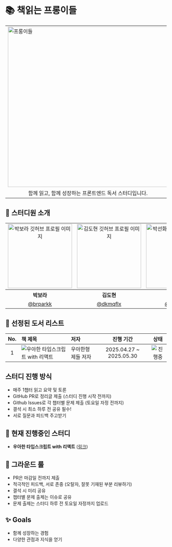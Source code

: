 # 📚 책읽는 프롱이들

<table align="center">
  <tr>
    <td colspan="2">
      <img alt="프롱이들" src="https://github.com/user-attachments/assets/4cf43cc7-a41a-4944-9720-9ad11c3bc33b" width="500" />
    </td>
  </tr>
  <tr>
    <td colspan="2" style="text-align: center;">
      함께 읽고, 함께 성장하는 프론트엔드 독서 스터디입니다.
    </td>
  </tr>
</table>

## 👾 스터디원 소개

<table align="center">
  <tbody>
    <tr>
      <td align="center"> <img width="200" alt="박보라 깃허브 프로필 이미지" src="https://github.com/brparkk.png"></td>
      <td align="center"> <img width="200" alt="김도현 깃허브 프로필 이미지" src="https://github.com/dkmqflx.png"></td>
      <td align="center"> <img width="200" alt="박선화 깃허브 프로필 이미지" src="https://github.com/sumzdev.png"></td>
      <td align="center"> <img width="200" alt="이지선 깃허브 프로필 이미지" src="https://github.com/eazyseon.png"></td>
    </tr>
    <tr>
      <th align="center">박보라</th>
      <th align="center">김도현</th>
      <th align="center">박선화</th>
      <th align="center">이지선</th>
    </tr>
    <tr>
      <td align="center" width="120"><a href="https://github.com/eeeyooon">@brparkk</a></td>
      <td align="center" width="120"><a href="https://github.com/lulla-by">@dkmqflx</a></td>
      <td align="center" width="120"><a href="https://github.com/sryung1225">@sumzdev</a></td>
      <td align="center" width="120"><a href="https://github.com/sryung1225">@easyseon</a></td>
    </tr>
  </tbody>
</table>

## 📝 선정된 도서 리스트
| No. | 책 제목 | 저자 | 진행 기간 | 상태 |
|:---:|:------|:----|:--------:|:----:|
| 1 | ![우아한 타입스크립트 with 리액트](https://contents.kyobobook.co.kr/sih/fit-in/458x0/pdt/9791169211567.jpg) | 우아한형제들 저자 | 2025.04.27 ~ 2025.05.30 | <img alt="진행중" src="https://img.shields.io/badge/진행중-brightgreen?style=flat&logo=BookStack&logoColor=white" /> |


##  스터디 진행 방식
- 매주 1챕터 읽고 요약 및 토론
- GitHub PR로 정리글 제출 (스터디 진행 시작 전까지)
- Github Issues로 각 챕터별 문제 제출 (토요일 자정 전까지)
- 결석 시 최소 하루 전 공유 필수!
- 서로 질문과 피드백 주고받기

## 📕 현재 진행중인 스터디
- **우아한 타입스크립트 with 리액트** ([링크](https://product.kyobobook.co.kr/detail/S000210716282))

## 🔫 그라운드 룰
- PR은 마감일 전까지 제출
- 적극적인 피드백, 서로 존중 (오탈자, 잘못 기재된 부분 리뷰하기)
- 결석 시 미리 공유
- 챕터별 문제 출제는 이슈로 공유
- 문제 출제는 스터디 하루 전 토요일 자정까지 업로드

## ✨ Goals
- 함께 성장하는 경험
- 다양한 관점과 지식을 얻기
